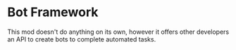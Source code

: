 # Bot Framework

This mod doesn't do anything on its own, however it offers other developers an API to create bots to complete automated tasks.

